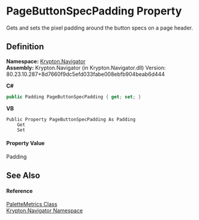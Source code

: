 # PageButtonSpecPadding Property


Gets and sets the pixel padding around the button specs on a page header.



## Definition
**Namespace:** <a href="a21ac074-d119-3dc6-bd1c-d3a12c0128bc.md">Krypton.Navigator</a>  
**Assembly:** Krypton.Navigator (in Krypton.Navigator.dll) Version: 80.23.10.287+8d7660f9dc5efd033fabe008ebfb904beab6d444

**C#**
``` C#
public Padding PageButtonSpecPadding { get; set; }
```
**VB**
``` VB
Public Property PageButtonSpecPadding As Padding
	Get
	Set
```



#### Property Value
Padding

## See Also


#### Reference
<a href="0dc6c28d-b7c4-6457-4603-bffc09d8209a.md">PaletteMetrics Class</a>  
<a href="a21ac074-d119-3dc6-bd1c-d3a12c0128bc.md">Krypton.Navigator Namespace</a>  
